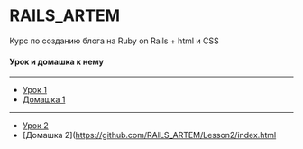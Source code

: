 # RAILS_ARTEM


Курс по созданию блога на Ruby on Rails  + html и CSS



#### Урок и домашка к нему
---
+  [Урок 1](https://github.com/RAILS_ARTEM/Lesson1/Course(Lesson1).pdf)
+  [Домашка 1](https://github.com/kirillz/RAILS_ARTEM/Lesson1/index.html)
---
+  [Урок 2](https://github.com/RAILS_ARTEM/Lesson2/Course(Lesson2).pdf)
+  [Домашка 2](https://github.com/RAILS_ARTEM/Lesson2/index.html
